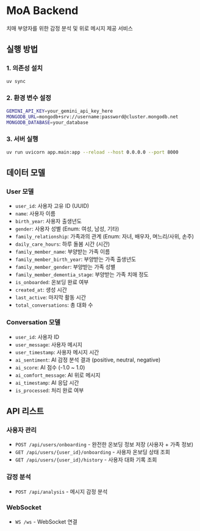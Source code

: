 # MoA Backend

치매 부양자를 위한 감정 분석 및 위로 메시지 제공 서비스

## 실행 방법

### 1. 의존성 설치
```bash
uv sync
```

### 2. 환경 변수 설정
```bash
GEMINI_API_KEY=your_gemini_api_key_here
MONGODB_URL=mongodb+srv://username:password@cluster.mongodb.net
MONGODB_DATABASE=your_database
```

### 3. 서버 실행
```bash
uv run uvicorn app.main:app --reload --host 0.0.0.0 --port 8000
```

## 데이터 모델

### User 모델
- `user_id`: 사용자 고유 ID (UUID)
- `name`: 사용자 이름
- `birth_year`: 사용자 출생년도
- `gender`: 사용자 성별 (Enum: 여성, 남성, 기타)
- `family_relationship`: 가족과의 관계 (Enum: 자녀, 배우자, 며느리/사위, 손주)
- `daily_care_hours`: 하루 돌봄 시간 (시간)
- `family_member_name`: 부양받는 가족 이름
- `family_member_birth_year`: 부양받는 가족 출생년도
- `family_member_gender`: 부양받는 가족 성별
- `family_member_dementia_stage`: 부양받는 가족 치매 정도
- `is_onboarded`: 온보딩 완료 여부
- `created_at`: 생성 시간
- `last_active`: 마지막 활동 시간
- `total_conversations`: 총 대화 수



### Conversation 모델
- `user_id`: 사용자 ID
- `user_message`: 사용자 메시지
- `user_timestamp`: 사용자 메시지 시간
- `ai_sentiment`: AI 감정 분석 결과 (positive, neutral, negative)
- `ai_score`: AI 점수 (-1.0 ~ 1.0)
- `ai_comfort_message`: AI 위로 메시지
- `ai_timestamp`: AI 응답 시간
- `is_processed`: 처리 완료 여부

## API 리스트

### 사용자 관리
- `POST /api/users/onboarding` - 완전한 온보딩 정보 저장 (사용자 + 가족 정보)
- `GET /api/users/{user_id}/onboarding` - 사용자 온보딩 상태 조회
- `GET /api/users/{user_id}/history` - 사용자 대화 기록 조회

### 감정 분석
- `POST /api/analysis` - 메시지 감정 분석

### WebSocket
- `WS /ws` - WebSocket 연결
